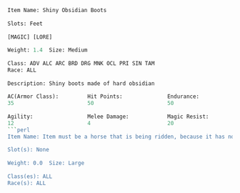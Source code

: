 ```perl
Item Name: Shiny Obsidian Boots
 
Slots: Feet 
 
[MAGIC] [LORE] 
 
Weight: 1.4  Size: Medium  
 
Class: ADV ALC ARC BRD DRG MNK OCL PRI SIN TAM 
Race: ALL
 
Description: Shiny boots made of hard obsidian
 
AC(Armor Class):         Hit Points:              Endurance:               Shielding:               Dexterity:               
35                       50                       50                       1                        12                       
 
Agility:                 Melee Damage:            Magic Resist:            
12                       4                        20             
```perl
Item Name: Item must be a horse that is being ridden, because it has no name
 
Slot(s): None
 
Weight: 0.0  Size: Large  
 
Class(es): ALL
Race(s): ALL